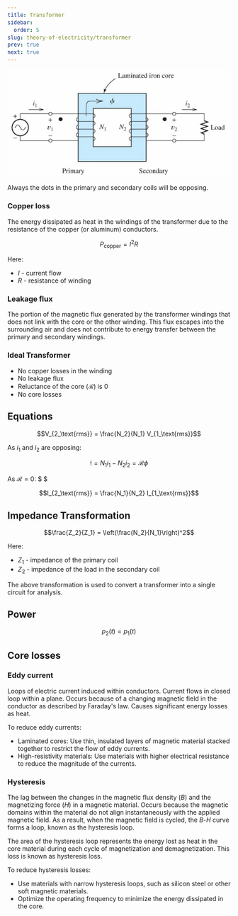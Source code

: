 ```yaml
---
title: Transformer
sidebar:
  order: 5
slug: theory-of-electricity/transformer
prev: true
next: true
---
```


![Transformer](../../../images/theory-of-electricity/transformer.jpg)

Always the dots in the primary and secondary coils will be opposing.

### Copper loss

The energy dissipated as heat in the windings of the transformer due to the resistance of the copper (or aluminum) conductors.

```math
P_\text{copper} = I^2 R
```

Here:
- $I$ - current flow
- $R$ - resistance of winding

### Leakage flux

The portion of the magnetic flux generated by the transformer windings that does not link with the core or the other winding. This flux escapes into the surrounding air and does not contribute to energy transfer between the primary and secondary windings.

### Ideal Transformer

- No copper losses in the winding
- No leakage flux
- Reluctance of the core ($\mathcal{R}$) is 0
- No core losses

## Equations
```math
V_{2_\text{rms}} = \frac{N_2}{N_1} V_{1_\text{rms}}
```

As $i_1$ and $i_2$ are opposing:

```math
\mathfrak{f} = N_1i_1 - N_2i_2 = \mathcal{R}\phi
```

As $\mathcal{R}=0$: $ $

```math
I_{2_\text{rms}} = \frac{N_1}{N_2} I_{1_\text{rms}}
```

## Impedance Transformation

```math
\frac{Z_2}{Z_1} = \left(\frac{N_2}{N_1}\right)^2
```

Here:
- $Z_1$ - impedance of the primary coil
- $Z_2$ - impedance of the load in the secondary coil

The above transformation is used to convert a transformer into a single circuit for analysis.

## Power

```math
p_2(t) = p_1(t)
```

## Core losses

### Eddy current

Loops of electric current induced within conductors. Current flows in closed loop within a plane. Occurs because of a changing magnetic field in the conductor as described by Faraday's law. Causes significant energy losses as heat.

To reduce eddy currents:
- Laminated cores: Use thin, insulated layers of magnetic material stacked together to restrict the flow of eddy currents.
- High-resistivity materials: Use materials with higher electrical resistance to reduce the magnitude of the currents.

### Hysteresis

The lag between the changes in the magnetic flux density ($B$) and the magnetizing force ($H$) in a magnetic material. Occurs because the magnetic domains within the material do not align instantaneously with the applied magnetic field. As a result, when the magnetic field is cycled, the $B$-$H$ curve forms a loop, known as the hysteresis loop.

The area of the hysteresis loop represents the energy lost as heat in the core material during each cycle of magnetization and demagnetization. This loss is known as hysteresis loss.

To reduce hysteresis losses:
- Use materials with narrow hysteresis loops, such as silicon steel or other soft magnetic materials.
- Optimize the operating frequency to minimize the energy dissipated in the core.
